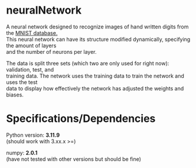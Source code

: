 
# neuralNetwork

A neural network designed to recognize images of hand written digits from the [MNIST database.](https://en.wikipedia.org/wiki/MNIST_database)  
This neural network can have its structure modified dynamically, specifying the amount of layers  
and the number of neurons per layer.

The data is split three sets (which two are only used for right now): validation, test, and  
training data. The network uses the training data to train the network and uses the test  
data to display how effectively the network has adjusted the weights and biases.  

# Specifications/Dependencies

Python version: **3.11.9**  
(should work with 3.xx.x >=)  

numpy: **2.0.1**  
(have not tested with other versions but should be fine)  

